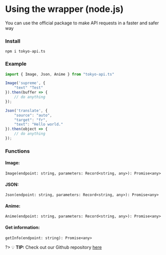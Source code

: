# Using the wrapper (node.js) <!-- {docsify-ignore-all} -->
You can use the official package to make API requests in a faster and safer way

### Install
```
npm i tokyo-api.ts
```

### Example
```js
import { Image, Json, Anime } from "tokyo-api.ts"

Image('supreme', {
    "text" "Test"
}).then(buffer => {
    // do anything
});

Json('translate', {
    "source": "auto",
    "target": "fr",
    "text": "Hello world."
}).then(object => {
    // do anything
});
```

### Functions

#### Image:
`Image(endpoint: string, parameters: Record<string, any>): Promise<any>`
#### JSON:
`Json(endpoint: string, parameters: Record<string, any>): Promise<any>`
#### Anime:
`Anime(endpoint: string, parameters: Record<string, any>): Promise<any>`
#### Get information:
`getInfo(endpoint: string): Promise<any>`

?> 💡 **TIP:** Check out our Github repository [here](https://github.com/Miduwu/T-API.js/tree/dev)